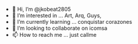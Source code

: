 - 👋 Hi, I’m @jkobeat2805
- 👀 I’m interested in ... Art, Arq, Guys, 
- 🌱 I’m currently learning ... conquistar corazones
- 💞️ I’m looking to collaborate on   icomsa 
- 📫 How to reach me ... just callme 

<!---
jkobeat2805/jkobeat2805 is a ✨ special ✨ repository because its `README.md` (this file) appears on your GitHub profile.
You can click the Preview link to take a look at your changes.
--->

